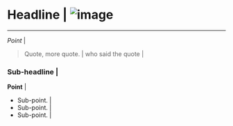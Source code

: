 # Headline | ![image](http://getwallpapers.com/wallpaper/full/a/a/e/477401.jpg)
----------------------
*Point* |
> Quote, more quote. |
>  who said the quote |

### Sub-headline |
**Point** |
* Sub-point. |
* Sub-point. |
* Sub-point. |
